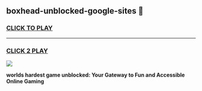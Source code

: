 
## boxhead-unblocked-google-sites 👋
<h3>
<a href="https://premium.freeplayer.one?title=boxhead-unblocked-google-sites&ref=14F">CLICK TO PLAY</a></h3>
<hr>

<h3>
<a href="https://premium.freeplayer.one?title=boxhead-unblocked-google-sites&ref=14F">CLICK 2 PLAY</a>
  
</h3>

<a href="https://premium.freeplayer.one?title=boxhead-unblocked-google-sites&ref=12F/"><img src="https://clearcache.store/games.png"></a>


**worlds hardest game unblocked: Your Gateway to Fun and Accessible Online Gaming**
